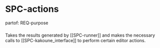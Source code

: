 # SPC-actions
partof: REQ-purpose
###

Takes the results generated by [[SPC-runner]]
and makes the necessary calls to [[SPC-kakoune_interface]]
to perform certain editor actions.
